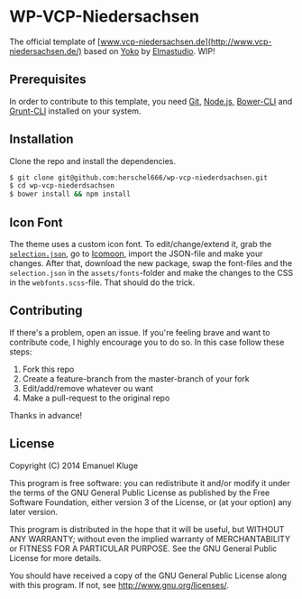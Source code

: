 WP-VCP-Niedersachsen
====

The official template of [www.vcp-niedersachsen.de](http://www.vcp-niedersachsen.de/) based on [Yoko](http://www.elmastudio.de/wordpress-themes/yoko/) by [Elmastudio](http://www.elmastudio.de/). WIP!

## Prerequisites

In order to contribute to this template, you need [Git](http://git-scm.com/), [Node.js](http://nodejs.org/), [Bower-CLI](http://bower.io/#install-bower) and [Grunt-CLI](http://gruntjs.com/getting-started#installing-the-cli) installed on your system.

## Installation

Clone the repo and install the dependencies.

```bash
$ git clone git@github.com:herschel666/wp-vcp-niederdsachsen.git
$ cd wp-vcp-niederdsachsen
$ bower install && npm install
```

## Icon Font

The theme uses a custom icon font. To edit/change/extend it, grab the [`selection.json`](https://github.com/herschel666/wp-vcp-niederdsachsen/tree/master/assets/fonts/selection.json), go to [Icomoon](https://icomoon.io/app/), import the JSON-file and make your changes. After that, download the new package, swap the font-files and the `selection.json` in the `assets/fonts`-folder and make the changes to the CSS in the `webfonts.scss`-file. That should do the trick.

## Contributing

If there's a problem, open an issue. If you're feeling brave and want to contribute code, I highly encourage you to do so. In this case follow these steps:

1. Fork this repo
2. Create a feature-branch from the master-branch of your fork
3. Edit/add/remove whatever ou want
4. Make a pull-request to the original repo

Thanks in advance!


## License

Copyright (C) 2014  Emanuel Kluge

This program is free software: you can redistribute it and/or modify
it under the terms of the GNU General Public License as published by
the Free Software Foundation, either version 3 of the License, or
(at your option) any later version.

This program is distributed in the hope that it will be useful,
but WITHOUT ANY WARRANTY; without even the implied warranty of
MERCHANTABILITY or FITNESS FOR A PARTICULAR PURPOSE.  See the
GNU General Public License for more details.

You should have received a copy of the GNU General Public License
along with this program.  If not, see <http://www.gnu.org/licenses/>.
